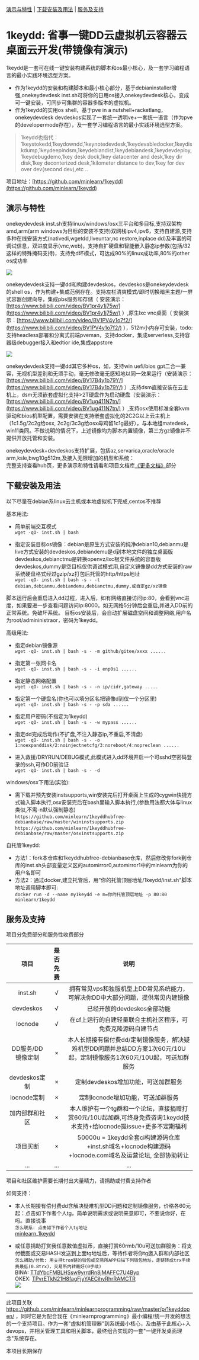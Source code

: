 [演示与特性](#演示与特性) | [下载安装及用法](#下载安装及用法) | [服务及支持](#服务及支持)

1keydd: 省事一键DD云虚拟机云容器云桌面云开发(带镜像有演示)
=====

1keydd是一套可在线一键安装构建系统的脚本和os最小核心，及一套学习编程语言的最小实践环境选型方案。   

 * 作为1keydd的安装和构建脚本和最小核心部分，基于debianinstaller增强,onekeydevdesk inst.sh可将你的日用os接入onekeydevdesk核心，变成可一键安装，可同步可集群的容器多版本的虚拟机。  
 * 作为1keydd的实用os shell，基于pve in a nutshell+racketlang，onekeydevdesk devdeskos实现了一套统一透明ve+一套统一语言（作为pve的developermode存在），及一套学习编程语言的最小实践环境选型方案。    

> 1keydd也指代：1keystokedd,1keydowndd,1keynotedevdesk,1keydevabledocker,1keydiskdump,1keydeepindsm,1keydebiandist,1keydebiandesk,1keydevdeploy,1keydebugdemo,1key desk dock,1key datacenter and desk,1key dir disk,1key deconterized desk,1kilometer distance to dev,1key for dev over dev(second dev),etc ..

项目地址：[https://github.com/minlearn/1keydd](https://github.com/minlearn/1keydd)

演示与特性
-----

onekeydevdesk inst.sh支持linux/windows/osx三平台和多目标,支持双架构amd,arm(arm windows为目标的安装不支持)双网栈ipv4,ipv6，支持自建源,支持多种在线安装方式(nativedi,wgetdd,liveuntar,nc restore,inplace dd)及丰富的可调试信息，双进度显示(vnc,web)，支持自扩硬盘和智能嵌入静态ip参数(包括/32这样的特殊掩码支持)，支持免d坏模式，可达成90%的linux成功率,80%的other os成功率  

![](https://github.com/minlearn/minlearnprogramming/raw/master/_build/assets/inst.png)

onekeydevdesk支持一键dd和构建devdeskos，devdeskos是onekeydevdesk的shell os，作为构建+集成范例存在。支持左栏清爽模式/即时切换暗黑主题/一屏式容器创建向导，集成pbs服务和存储（ 安装演示：[https://www.bilibili.com/video/BV1pr4y1j75w/](https://www.bilibili.com/video/BV1pr4y1j75w/) ）,原生lxc vnc桌面（ 安装演示：[https://www.bilibili.com/video/BV1PV4y1o7f2/](https://www.bilibili.com/video/BV1PV4y1o7f2/) ），512m小内存可安装，todo:支持headless部署和分离式前端pveman，支持docker，集成serverless,支持容器级debugger接入和edtior ide,集成appstore  

![](https://github.com/minlearn/minlearnprogramming/raw/master/_build/assets/devdeskos.png)

onekeydevdesk支持一键dd其它多种os，如，支持win uefi/bios gpt二合一兼容，无视机型差别和无须手动，毫无修改毫无感知地以同一效果运行（安装演示：[https://www.bilibili.com/video/BV17B4y1b79Y/](https://www.bilibili.com/video/BV17B4y1b79Y/) ）,支持dsm直接安装在云主机上，dsm无须嵌套虚拟化支持>2T硬盘作为启动硬盘（安装演示：[https://www.bilibili.com/video/BV1ug411N7tn/](https://www.bilibili.com/video/BV1ug411N7tn/) ）,支持osx使用标准全套kvm驱动和bios机型配置，需要安装在支持嵌套虚拟化的2C2G以上云主机上（1c1.5g/2c2g给osx, 2c2g/3c3g给osx母鸡留1c1g最好），与本地组matedesk，win11类同。不做说明的情况下，上述镜像均为脚本内置镜像，第三方gz镜像并不提供开放托管和安装。  

onekeydevdesk+devdeskos支持扩展，包括az,servarica,oracle/oracle arm,ksle,bwg10g512m,及接入无限增加的机型和系统：   
完整支持查看hub页，更多演示和特性请看和项目文档库[《更多文档》](/1keydd/docs/)部分

下载安装及用法
-----

以下尽量在debian系linux云主机或本地虚拟机下完成,centos不推荐  

基本用法:  

 * 简单前端交互模式  
`wget -qO- inst.sh | bash`   

 * 指定安装目标os镜像：debian是原生方式安装的纯净debian10,debianmu是live方式安装的devdeskos,debiandemu是d到本地文件的独立桌面版devdeskos,debianctmu是转换openvz/lxc根文件系统的容器版devdeskos,dummy是空目标仅供调试模式用,自定义镜像是dd方式安装的raw系统硬盘格式经过gzip/xz打包后托管的http/https地址  
`wget -qO- inst.sh | bash -s - -t debian,debianmu,debiandemu,debianctmu,dummy,或自定gz/xz镜像`  

脚本运行后会重启进入dd过程，进入后，如有网络直接访问ip:80，会看到vnc进度，如果要进一步查看问题访问ip:8000。如无网络5分钟后会重启,并进入DD前的正常系统。免破坏系统。
目标os安装后，会自动扩展磁盘空间和调整网络,用户名为root/admininistraor，密码为1keydd。  

高级用法:  

 * 指定debian镜像源  
`wget -qO- inst.sh | bash -s - -m github/gitee/xxxx ......`  

 * 指定第一张网卡名  
`wget -qO- inst.sh | bash -s - -i enp0s1 ......`  

 * 指定静态网络配置  
`wget -qO- inst.sh | bash -s - -n ip/cidr,gateway .....`  

 * 指定第一个硬盘名(你也可以填分区名把镜像d到仅一个分区里)  
`wget -qO- inst.sh | bash -s - -p sda ......`  

 * 指定用户密码(不指定为1keydd)  
`wget -qO- inst.sh | bash -s - -w mypass ......`  

 * 指定dd完成后动作(不扩盘,不注入静态ip,不重启,不清盘)  
`wget -qO- inst.sh | bash -s - -o 1:noexpanddisk/2:noinjectnetcfg/3:noreboot/4:nopreclean ......` 

 * 进入救援/DRYRUN/DEBUG模式,此模式进入dd环境开启一个可sshd空密码登录的ssh,可作DD前验证  
`wget -qO- inst.sh | bash -s - -d`  

windows/osx下用法(实验):   

 * 需下载并预先安装instsupports,win安装完后打开桌面上生成的cygwin快捷方式输入脚本执行,osx安装完后在bash里输入脚本执行,(参数用法都大体与linux类似,不需-n默认强制静态)   
`https://github.com/minlearn/1keyddhubfree-debianbase/raw/master/wininstsupports.zip`  
`https://github.com/minlearn/1keyddhubfree-debianbase/raw/master/osxinstsupports.zip`  

自托管1keydd:   

 * 方法1：fork本仓库和1keyddhubfree-debianbase仓库，然后修改你fork到仓库的inst.sh头部变量定义区的automirror0,automirror1中的minlearn为你的用户名即可  
 * 方法2：通过docker,建立托管后，用"你的托管顶层地址/1keydd/inst.sh"脚本地址调用脚本即可:  
`docker run -d --name my1keydd -e m=你的托管顶层地址 -p 80:80 minlearn/1keydd`  


服务及支持
-----

项目分免费部分和服务性收费部分  

| 项目                      | 是否免费 | 说明 |
| :------:                 | :-:     | :-: |
| inst.sh                  |  √      | 拥有常见vps和独服机型上DD常见系统能力，可解决你DD中大部分问题，提供常见内建镜像 |
| devdeskos                |  √      | 已经开放的devdeskos全部功能 |
| locnode                  |  √      | 在cf上运行的自建轻量联合主机社区程序，可免费克隆源码自建节点 |
| DD服务/DD镜像定制          |  ×      | 本人长期接有偿付费dd/定制镜像服务，解决疑难机型DD问题并总结DD方案1次60元/10U起，定制镜像服务1次60元/10U起，可送加群服务 |
| devdeskos定制            |  ×      | 定制devdeskos增加功能，可送加群服务 |
| locnode定制              |  ×      | 定制locnode增加功能，可送加群服务 |
| 加内部群和社区             |  ×      | 本人维护有一个tg群和一个论坛，直接捐赠打赏60元/10U起加群,可终身免费咨询1keydd技术支持+给locnode提issue+更多不定期福利 |
| 项目买断                  |  ×      | 50000u = 1keydd全套ci构建源码仓库+inst.sh域名+locnode构建源码+locnode.com域名及运营论坛, 全部协助转让 |
| ...                      | ...     | ... |

项目和社区维护需要长期付出大量精力，请捐助或付费支持作者  

如何支持：

 * 本人长期接有偿付费dd含解决疑难机型DD问题和定制镜像服务，价格各60元起：点击如下作者个人tg，简单说明需求或说明来意即可，不要说你好，在吗。直接说事  
`怎么联系: 点击如下作者个人tg地址`  
[minlearn_1keydd](https://t.me/minlearn_1keydd)

 * 或任意捐助打赏我任意数值虚拟币，直接打赏60rmb/10u可送加群服务：将支付截图或交易HASH发送到上面tg地址后，等待作者将你tg邀入群和内部社区  
`怎么捐助/付款: 用支持tron链的钱包或交易所APP扫描下列钱包地址，走链转成trx手续费最低(0.8trx)，交易所内转最好(0手续)`  
BINA: [TTdYbcFMBLHSsw9yrrdRn8jMAFFC7U4Byp](https://tronscan.io/#/address/TTdYbcFMBLHSsw9yrrdRn8jMAFFC7U4Byp)  
OKEX: [TPvrETkN21H8fagFjyYAECihyRhrRAMCTR](https://tronscan.io/#/address/TPvrETkN21H8fagFjyYAECihyRhrRAMCTR)  
![](https://github.com/minlearn/minlearnprogramming/raw/master/_build/assets/donate.png)

-----


此项目关联 https://github.com/minlearn/minlearnprogramming/raw/master/p/1keyddopen/ ，同时它是为配合我在《minlearnprogramming》最小编程/统一开发的想法的一个支持项目。作为一套"虚拟机管理器"到系统最小核心，及由基于此核心+入devops，并相关管理工具和相关脚本，最终组合实现的一套"一键开发桌面理念"系统存在。  

本项目长期保存

